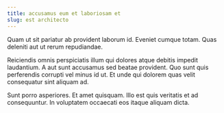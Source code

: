 ```yaml
---
title: accusamus eum et laboriosam et
slug: est architecto
---
```


Quam ut sit pariatur ab provident laborum id. Eveniet cumque totam. Quas deleniti aut ut rerum repudiandae.

Reiciendis omnis perspiciatis illum qui dolores atque debitis impedit laudantium. A aut sunt accusamus sed beatae provident. Quo sunt quis perferendis corrupti vel minus id ut. Et unde qui dolorem quas velit consequatur sint aliquam ad.

Sunt porro asperiores. Et amet quisquam. Illo est quis veritatis et ad consequuntur. In voluptatem occaecati eos itaque aliquam dicta.
